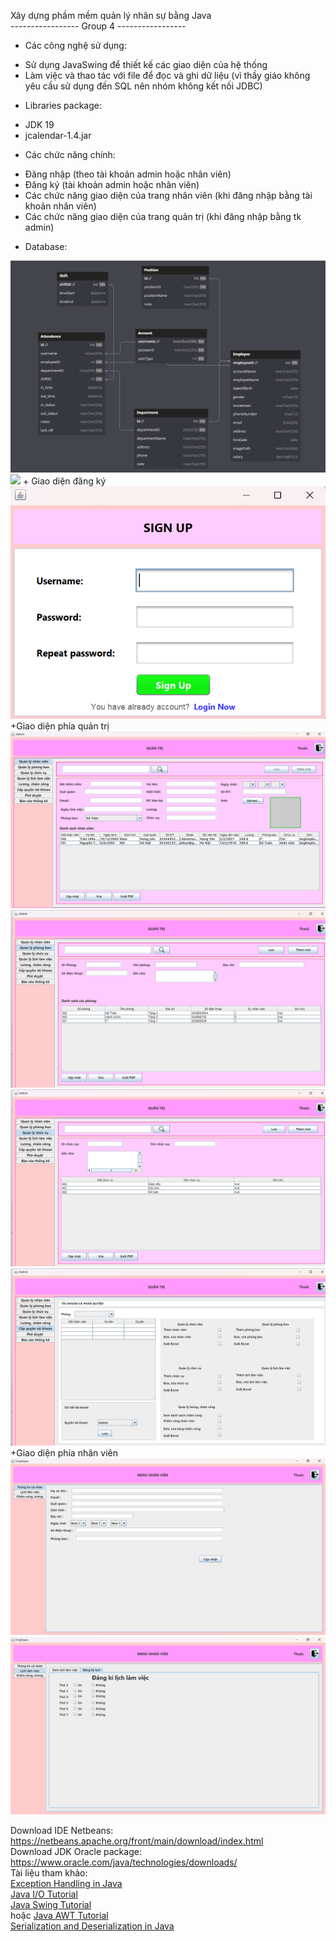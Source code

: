 Xây dựng phầm mềm quản lý nhân sự bằng Java
<br>
----------------- Group 4 -----------------
<br>
- Các công nghệ sử dụng:
+ Sử dụng JavaSwing để thiết kế các giao diện của hệ thống
+ Làm việc và thao tác với file để đọc và ghi dữ liệu (vì thầy giáo không yêu cầu sử dụng đến SQL nên nhóm không kết nối JDBC)

- Libraries package:
+ JDK 19
+ jcalendar-1.4.jar

- Các chức năng chính:
+ Đăng nhập (theo tài khoản admin hoặc nhân viên)
+ Đăng ký (tài khoản admin hoặc nhân viên)
+ Các chức năng giao diện của trang nhân viên (khi đăng nhập bằng tài khoản nhân viên)
+ Các chức năng giao diện của trang quản trị (khi đăng nhập bằng tk admin)

- Database:
<img src="./database_dark.png">
<img src="./database_light.png>


- Các giao diện của phần mềm:
+ Giao diện đăng nhập
<img src="./loginGUI.png">
+ Giao diện đăng ký
<img src="./signupGUI.png">
+Giao diện phía quản trị
<img src="./admin_emp.png">
<img src="./admin_dep.png">
<img src="./admin_position.png">
<img src="./admin_account.png">
+Giao diện phía nhân viên
<img src="./employee_info.png">
<img src="./employee_schedule.png">

Download IDE Netbeans: <a href="https://netbeans.apache.org/front/main/download/index.html">https://netbeans.apache.org/front/main/download/index.html</a><br>
Download JDK Oracle package: <a href="https://www.oracle.com/java/technologies/downloads/">https://www.oracle.com/java/technologies/downloads/</a><br>
Tài liệu tham khảo:<br>
<a href="https://www.javatpoint.com/exception-handling-in-java">Exception Handling in Java</a><br>
<a href="https://www.javatpoint.com/java-io">Java I/O Tutorial</a><br>
<a href="https://www.javatpoint.com/java-swing">Java Swing Tutorial</a><br>
hoặc
<a href="https://www.javatpoint.com/java-awt">Java AWT Tutorial</a><br>
<a href="https://www.javatpoint.com/serialization-in-java">Serialization and Deserialization in Java</a>